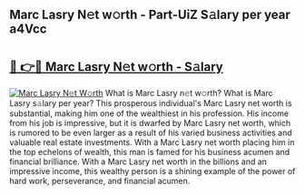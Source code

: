 ## Marc Lasry N𝚎t w𝚘rth - Part-UiZ S𝚊lary per year a4Vcc

# <h2><a href="http://gc3nw1.nevu.top/?p=Marc+Lasry">🔗 👉🔴 Marc Lasry N𝚎t w𝚘rth - S𝚊lary</a></h2>

[![Marc Lasry N𝚎t W𝚘rth](https://i.imgur.com/Oavwk0R.jpeg)](http://gc3nw1.nevu.top/?p=Marc+Lasry)
What is Marc Lasry n𝚎t w𝚘rth? What is Marc Lasry s𝚊lary per year?
This prosperous individual's Marc Lasry net worth is substantial, making him one of the wealthiest in his profession. His income from his job is impressive, but it is dwarfed by Marc Lasry net worth, which is rumored to be even larger as a result of his varied business activities and valuable real estate investments. With a Marc Lasry net worth placing him in the top echelons of wealth, this man is famed for his business acumen and financial brilliance. With a Marc Lasry net worth in the billions and an impressive income, this wealthy person is a shining example of the power of hard work, perseverance, and financial acumen.
